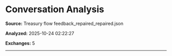 # Conversation Analysis

**Source:** Treasury flow feedback_repaired_repaired.json

**Analyzed:** 2025-10-24 02:22:27

**Exchanges:** 5

---

